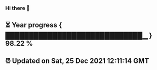 ### Hi there 👋
⏳ Year progress { █████████████████████████████▁ } 98.22 %
---
⏰ Updated on Sat, 25 Dec 2021 12:11:14 GMT
---
